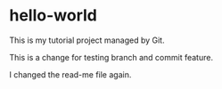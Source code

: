 # hello-world
This is my tutorial project managed by Git.

This is a change for testing branch and commit feature.

I changed the read-me file again.